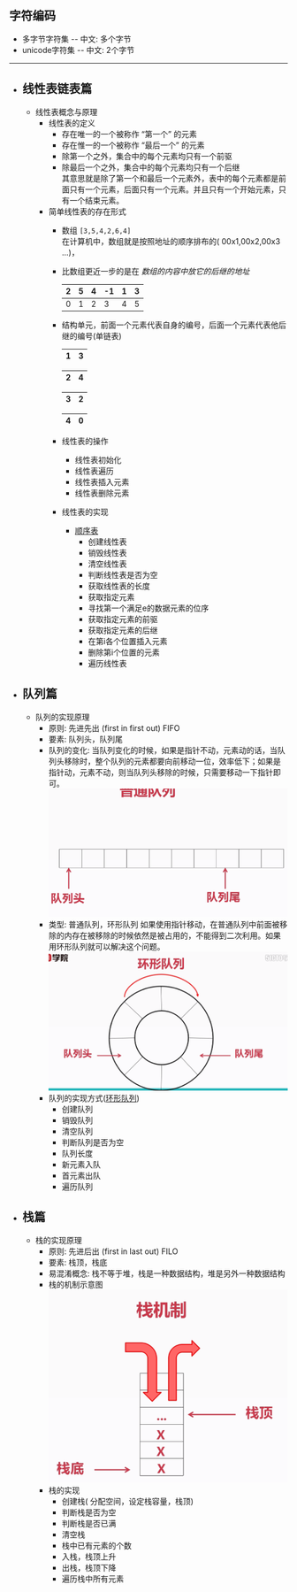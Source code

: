## 字符编码
- 多字节字符集 -- 中文: 多个字节
- unicode字符集 -- 中文: 2个字节

---

- ## 线性表链表篇
    + 线性表概念与原理
        * 线性表的定义
            - 存在唯一的一个被称作 “第一个” 的元素
            - 存在惟一的一个被称作 “最后一个” 的元素
            - 除第一个之外，集合中的每个元素均只有一个前驱
            - 除最后一个之外，集合中的每个元素均只有一个后继  
            其意思就是除了第一个和最后一个元素外，表中的每个元素都是前面只有一个元素，后面只有一个元素。并且只有一个开始元素，只有一个结束元素。
        * 简单线性表的存在形式
            - 数组 `[3,5,4,2,6,4]`  
              在计算机中，数组就是按照地址的顺序排布的( 00x1,00x2,00x3 ...)，
            - 比数组更近一步的是在 *数组的内容中放它的后继的地址*  
                   
                |2|5|4|-1|1|3|
                | --- | --- |--- | --- | --- | --- |
                |0|1|2|3|4|5|
                
            - 结构单元，前面一个元素代表自身的编号，后面一个元素代表他后继的编号(单链表)
            
                |1|3|
                | --- | --- |
                
                |2|4|
                | --- | --- |
                
                |3|2|
                | --- | --- |
                
                |4|0|
                | --- | --- |
                
            - 线性表的操作
                + 线性表初始化
                + 线性表遍历
                + 线性表插入元素
                + 线性表删除元素
            - 线性表的实现
                + [顺序表](sequence_list.html)
                    * 创建线性表
                    * 销毁线性表
                    * 清空线性表
                    * 判断线性表是否为空
                    * 获取线性表的长度
                    * 获取指定元素
                    * 寻找第一个满足e的数据元素的位序
                    * 获取指定元素的前驱
                    * 获取指定元素的后继
                    * 在第i各个位置插入元素
                    * 删除第i个位置的元素
                    * 遍历线性表
                
- ## 队列篇
    + 队列的实现原理
        * 原则: 先进先出 (first in first out) FIFO
        * 要素: 队列头，队列尾
        * 队列的变化: 当队列变化的时候，如果是指针不动，元素动的话，当队列头移除时，整个队列的元素都要向前移动一位，效率低下；如果是指针动，元素不动，则当队列头移除的时候，只需要移动一下指针即可。   
        ![](image/normal_queue.png)
        * 类型: 普通队列，环形队列
            如果使用指针移动，在普通队列中前面被移除的内存在被移除的时候依然是被占用的，不能得到二次利用。如果用环形队列就可以解决这个问题。  
            ![](image/circle_queue.png)
        * 队列的实现方式([环形队列](circle_queue.html))
            - 创建队列
            - 销毁队列
            - 清空队列
            - 判断队列是否为空
            - 队列长度
            - 新元素入队
            - 首元素出队
            - 遍历队列

- ## 栈篇
    + 栈的实现原理
        * 原则: 先进后出 (first in last out) FILO
        * 要素: 栈顶，栈底
        * 易混淆概念: 栈不等于堆，栈是一种数据结构，堆是另外一种数据结构  
        * 栈的机制示意图  
            ![](image/stack.png)
        * 栈的实现
            - 创建栈( 分配空间，设定栈容量，栈顶)
            - 判断栈是否为空
            - 判断栈是否已满
            - 清空栈
            - 栈中已有元素的个数
            - 入栈，栈顶上升
            - 出栈，栈顶下降
            - 遍历栈中所有元素
